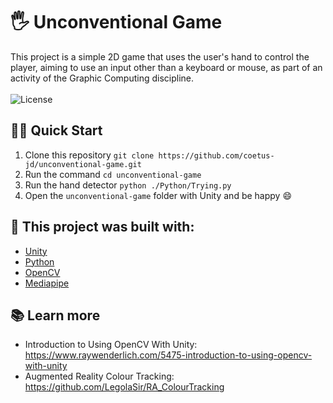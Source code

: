 # 🖐 Unconventional Game

<p align="left">
This project is a simple 2D game that uses the user's hand to control the player, aiming to use an input other than a keyboard or mouse, as part of an activity of the Graphic Computing discipline.
  <br><br>
  <!-- License -->
  <a>
    <img alt="License" src="https://img.shields.io/badge/License-GPL--3.0-green?style=for-the-badge&labelColor=1C1E26&color=61ffca">
  </a>
</p>

## 🏄‍♂️ Quick Start
 1. Clone this repository `git clone https://github.com/coetus-jd/unconventional-game.git`
 2. Run the command `cd unconventional-game`
 3. Run the hand detector `python ./Python/Trying.py`
 4. Open the `unconventional-game` folder with Unity and be happy 😄

## :bricks: This project was built with: 
- [Unity](https://unity.com/)
- [Python](https://www.python.org/)
- [OpenCV](https://opencv.org/)
- [Mediapipe](https://mediapipe.dev/)

## 📚 Learn more
  * Introduction to Using OpenCV With Unity: https://www.raywenderlich.com/5475-introduction-to-using-opencv-with-unity
  * Augmented Reality Colour Tracking: https://github.com/LegolaSir/RA_ColourTracking
